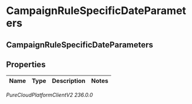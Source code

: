# CampaignRuleSpecificDateParameters

## CampaignRuleSpecificDateParameters

## Properties

|Name | Type | Description | Notes|
|------------ | ------------- | ------------- | -------------|



_PureCloudPlatformClientV2 236.0.0_
